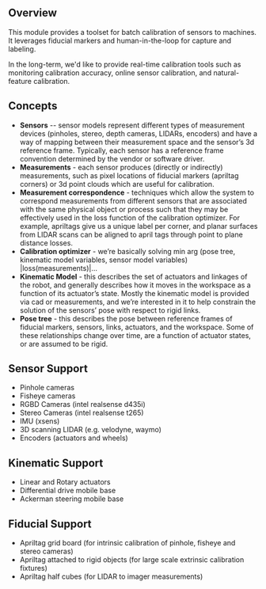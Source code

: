 ## Overview

This module provides a toolset for batch calibration of sensors to machines. It leverages fiducial markers and human-in-the-loop for capture and labeling.

In the long-term, we'd like to provide real-time calibration tools such as monitoring calibration accuracy, online sensor calibration, and natural-feature calibration.

## Concepts

- **Sensors** -- sensor models represent different types of measurement devices (pinholes, stereo, depth cameras, LIDARs, encoders) and have a way of mapping between their measurement space and the sensor’s 3d reference frame. Typically, each sensor has a reference frame convention determined by the vendor or software driver.
- **Measurements** - each sensor produces (directly or indirectly) measurements, such as pixel locations of fiducial markers (apriltag corners) or 3d point clouds which are useful for calibration.
- **Measurement correspondence** - techniques which allow the system to correspond measurements from different sensors that are associated with the same physical object or process such that they may be effectively used in the loss function of the calibration optimizer. For example, apriltags give us a unique label per corner, and planar surfaces from LIDAR scans can be aligned to april tags through point to plane distance losses.
- **Calibration optimizer** - we’re basically solving min arg (pose tree, kinematic model variables, sensor model variables) |loss(measurements)|...
- **Kinematic Model** - this describes the set of actuators and linkages of the robot, and generally describes how it moves in the workspace as a function of its actuator’s state. Mostly the kinematic model is provided via cad or measurements, and we’re interested in it to help constrain the solution of the sensors’ pose with respect to rigid links.
- **Pose tree** - this describes the pose between reference frames of fiducial markers, sensors, links, actuators, and the workspace. Some of these relationships change over time, are a function of actuator states, or are assumed to be rigid.

## Sensor Support

- Pinhole cameras
- Fisheye cameras
- RGBD Cameras (intel realsense d435i)
- Stereo Cameras (intel realsense t265)
- IMU (xsens)
- 3D scanning LIDAR (e.g. velodyne, waymo)
- Encoders (actuators and wheels)

## Kinematic Support

- Linear and Rotary actuators
- Differential drive mobile base
- Ackerman steering mobile base

## Fiducial Support

- Apriltag grid board (for intrinsic calibration of pinhole, fisheye and stereo cameras)
- Apriltag attached to rigid objects (for large scale extrinsic calibration fixtures)
- Apriltag half cubes (for LIDAR to imager measurements)
